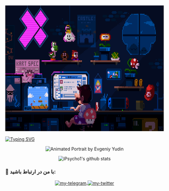 <div align="center">
  <img height="400" src="https://github.com/iPsycho1/iPsycho1/blob/main/225813708-98b745f2-7d22-48cf-9150-083f1b00d6c9.gif"  />
</div>

<a href="https://git.io/typing-svg"><img src="https://readme-typing-svg.demolab.com?font=Bitcount+Grid+Double&pause=1000&color=5DFF58&center=true&vCenter=true&random=true&width=435&lines=+%D9%87%D8%B3%D8%AA%D9%85+iPsycho+%D8%B3%D9%84%D8%A7%D9%85+%D9%85%D9%86+%F0%9F%A4%9D;%D8%A8%D9%87+%D8%B5%D9%81%D8%AD%D9%87+%DA%AF%DB%8C%D8%AA+%D9%87%D8%A7%D8%A8+%D9%85%D9%86+%D8%AE%D9%88%D8%B4+%D8%A2%D9%85%D8%AF%DB%8C%D8%AF" alt="Typing SVG" /></a>

<p align="center">
  <img src="https://mir-s3-cdn-cf.behance.net/project_modules/max_1200/e8573a161921919.63ce8c3574251.gif" alt="Animated Portrait by Evgeniy Yudin" width="500"/>
</p>

<p align="center">
  <img src="https://github-readme-stats.vercel.app/api?username=iPsycho1&show_icons=true&theme=tokyonight&hide_border=true&count_private=true" alt="iPsycho1's github stats" />
  <br/>

### 🤝 با من در ارتباط باشید:
<p align="center">
  <a href="https://t.me/YOUR-TELEGRAM-ID" target="_blank">
    <img align="center" src="https://img.shields.io/badge/Telegram-2CA5E0?style=for-the-badge&logo=telegram&logoColor=white" alt="my-telegram"/>
  </a>
  <a href="https://twitter.com/YOUR-TWITTER-USERNAME" target="_blank">
    <img align="center" src="https://img.shields.io/badge/Twitter-1DA1F2?style=for-the-badge&logo=twitter&logoColor=white" alt="my-twitter"/>
  </a>
</p>
